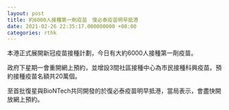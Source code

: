 ```yaml
---
layout: post
title: 約6000人接種第一劑疫苗　復必泰疫苗明早抵港
date: 2021-02-26 22:35:17.000000000 +08:00
categories: rthk
---
```


本港正式展開新冠疫苗接種計劃，今日有大約6000人接種第一劑疫苗。

政府下星期一會重開網上預約，並增設3間社區接種中心為市民接種科興疫苗。預約接種疫苗名額共20萬個。

至首批復星與BioNTech共同開發的於復必泰疫苗明早抵港，當局表示，會盡快開放網上預約。
